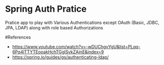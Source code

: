 # Spring Auth Pratice
Pratice app to play with Various Authentications except OAuth (Basic, JDBC, JPA, LDAP) along with role based Authorizations


#References
* https://www.youtube.com/watch?v=-wDUChgvYgU&list=PLqq-6Pq4lTTYTEooakHchTGglSvkZAjnE&index=9
* https://spring.io/guides/gs/authenticating-ldap/